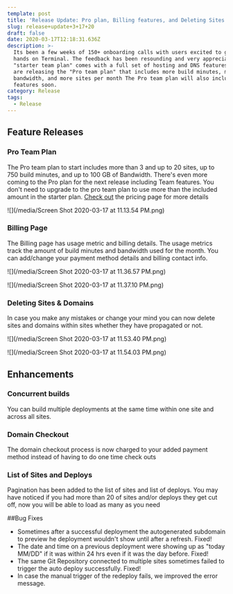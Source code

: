 ```yaml
---
template: post
title: 'Release Update: Pro plan, Billing features, and Deleting Sites & Domains'
slug: release+update+3+17+20
draft: false
date: 2020-03-17T12:18:31.636Z
description: >-
  Its been a few weeks of 150+ onboarding calls with users excited to get their
  hands on Terminal. The feedback has been resounding and very appreciated. The
  "starter team plan" comes with a full set of hosting and DNS features. Now we
  are releasing the "Pro team plan" that includes more build minutes, more
  bandwidth, and more sites per month The Pro team plan will also include team
  features soon.
category: Release
tags:
  - Release
---
```

## Feature Releases

### Pro Team Plan

The Pro team plan to start includes more than 3 and up to 20 sites, up to 750 build minutes, and up to 100 GB of Bandwidth. There's even more coming to the Pro plan for the next release including Team features. You don't need to upgrade to the pro team plan to use more than the included amount in the starter plan. [Check out](https://terminal.co/pricing) the pricing page for more details

![](/media/Screen Shot 2020-03-17 at 11.13.54 PM.png)

### Billing Page

The Billing page has usage metric and billing details. The usage metrics track the amount of build minutes and bandwidth used for the month. You can add/change your payment method details and billing contact info.

![](/media/Screen Shot 2020-03-17 at 11.36.57 PM.png)

![](/media/Screen Shot 2020-03-17 at 11.37.10 PM.png)

### Deleting Sites & Domains

In case you make any mistakes or change your mind you can now delete sites and domains within sites whether they have propagated or not.

![](/media/Screen Shot 2020-03-17 at 11.53.40 PM.png)

![](/media/Screen Shot 2020-03-17 at 11.54.03 PM.png)

## Enhancements

### Concurrent builds
You can build multiple deployments at the same time within one site and across all sites.

### Domain Checkout
The domain checkout process is now charged to your added payment method instead of having to do one time check outs

### List of Sites and Deploys
Pagination has been added to the list of sites and list of deploys. You may have noticed if you had more than 20 of sites and/or deploys they get cut off, now you will be able to load as many as you need

##Bug Fixes     
* Sometimes after a successful deployment the autogenerated subdomain to preview he deployment wouldn't show until after a refresh. Fixed!
* The date and time on a previous deployment were showing up as "today MM/DD" if it was within 24 hrs even if it was the day before. Fixed!
* The same Git Repository connected to multiple sites sometimes failed to trigger the auto deploy successfully. Fixed!         
* In case the manual trigger of the redeploy fails, we improved the error message. 
